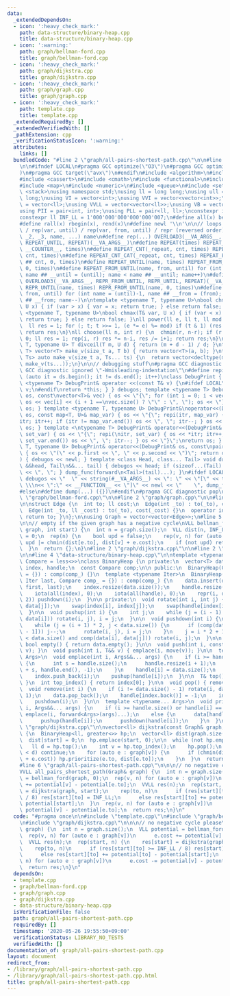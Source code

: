 ```yaml
---
data:
  _extendedDependsOn:
  - icon: ':heavy_check_mark:'
    path: data-structure/binary-heap.cpp
    title: data-structure/binary-heap.cpp
  - icon: ':warning:'
    path: graph/bellman-ford.cpp
    title: graph/bellman-ford.cpp
  - icon: ':heavy_check_mark:'
    path: graph/dijkstra.cpp
    title: graph/dijkstra.cpp
  - icon: ':heavy_check_mark:'
    path: graph/graph.cpp
    title: graph/graph.cpp
  - icon: ':heavy_check_mark:'
    path: template.cpp
    title: template.cpp
  _extendedRequiredBy: []
  _extendedVerifiedWith: []
  _pathExtension: cpp
  _verificationStatusIcon: ':warning:'
  attributes:
    links: []
  bundledCode: "#line 2 \"graph/all-pairs-shortest-path.cpp\"\n\n#line 2 \"template.cpp\"\
    \n\n#ifndef LOCAL\n#pragma GCC optimize(\"O3\")\n#pragma GCC optimize(\"unroll-loops\"\
    )\n#pragma GCC target(\"avx\")\n#endif\n#include <algorithm>\n#include <bitset>\n\
    #include <cassert>\n#include <cmath>\n#include <functional>\n#include <iostream>\n\
    #include <map>\n#include <numeric>\n#include <queue>\n#include <set>\n#include\
    \ <stack>\nusing namespace std;\nusing ll = long long;\nusing ull = unsigned long\
    \ long;\nusing VI = vector<int>;\nusing VVI = vector<vector<int>>;\nusing VLL\
    \ = vector<ll>;\nusing VVLL = vector<vector<ll>>;\nusing VB = vector<bool>;\n\
    using PII = pair<int, int>;\nusing PLL = pair<ll, ll>;\nconstexpr int INF = 1000000007;\n\
    constexpr ll INF_LL = 1'000'000'000'000'000'007;\n#define all(x) begin(x), end(x)\n\
    #define rall(x) rbegin(x), rend(x)\n#define newl '\\n'\n\n// loops rep(until)\
    \ / rep(var, until) / rep(var, from, until) / repr (reversed order)\n#define OVERLOAD3(_1,\
    \ _2, _3, name, ...) name\n#define rep(...) OVERLOAD3(__VA_ARGS__, REPEAT_FROM_UNTIL,\
    \ REPEAT_UNTIL, REPEAT)(__VA_ARGS__)\n#define REPEAT(times) REPEAT_CNT(_repeat,\
    \ __COUNTER__, times)\n#define REPEAT_CNT(_repeat, cnt, times) REPEAT_CNT_CAT(_repeat,\
    \ cnt, times)\n#define REPEAT_CNT_CAT(_repeat, cnt, times) REPEAT_FROM_UNTIL(_repeat\
    \ ## cnt, 0, times)\n#define REPEAT_UNTIL(name, times) REPEAT_FROM_UNTIL(name,\
    \ 0, times)\n#define REPEAT_FROM_UNTIL(name, from, until) for (int name = from,\
    \ name ## __until = (until); name < name ## __until; name++)\n#define repr(...)\
    \ OVERLOAD3(__VA_ARGS__, REPR_FROM_UNTIL, REPR_UNTIL, REPEAT)(__VA_ARGS__)\n#define\
    \ REPR_UNTIL(name, times) REPR_FROM_UNTIL(name, 0, times)\n#define REPR_FROM_UNTIL(name,\
    \ from, until) for (int name = (until)-1, name ## __from = (from); name >= name\
    \ ## __from; name--)\n\ntemplate <typename T, typename U>\nbool chmin(T& var,\
    \ U x) { if (var > x) { var = x; return true; } else return false; }\ntemplate\
    \ <typename T, typename U>\nbool chmax(T& var, U x) { if (var < x) { var = x;\
    \ return true; } else return false; }\nll power(ll e, ll t, ll mod = INF_LL) {\n\
    \  ll res = 1; for (; t; t >>= 1, (e *= e) %= mod) if (t & 1) (res *= e) %= mod;\
    \ return res;\n}\nll choose(ll n, int r) {\n  chmin(r, n-r); if (r < 0) return\
    \ 0; ll res = 1; rep(i, r) res *= n-i, res /= i+1; return res;\n}\ntemplate <typename\
    \ T, typename U> T divceil(T m, U d) { return (m + d - 1) / d; }\ntemplate <typename\
    \ T> vector<T> make_v(size_t a, T b) { return vector<T>(a, b); }\ntemplate <typename...\
    \ Ts> auto make_v(size_t a, Ts... ts) {\n  return vector<decltype(make_v(ts...))>(a,\
    \ make_v(ts...));\n}\n\n// debugging stuff\n#pragma GCC diagnostic push\n#pragma\
    \ GCC diagnostic ignored \"-Wmisleading-indentation\"\n#define repi(it, ds) for\
    \ (auto it = ds.begin(); it != ds.end(); it++)\nclass DebugPrint { public: template\
    \ <typename T> DebugPrint& operator <<(const T& v) {\n#ifdef LOCAL\n    cerr <<\
    \ v;\n#endif\nreturn *this; } } debugos; template <typename T> DebugPrint& operator<<(DebugPrint&\
    \ os, const\nvector<T>& vec) { os << \"{\"; for (int i = 0; i < vec.size(); i++)\
    \ os << vec[i] << (i + 1 ==\nvec.size() ? \"\" : \", \"); os << \"}\"; return\
    \ os; } template <typename T, typename U> DebugPrint&\noperator<<(DebugPrint&\
    \ os, const map<T, U>& map_var) { os << \"{\"; repi(itr, map_var) { os << *\n\
    itr; itr++; if (itr != map_var.end()) os << \", \"; itr--; } os << \"}\"; return\
    \ os; } template <\ntypename T> DebugPrint& operator<<(DebugPrint& os, const set<T>&\
    \ set_var) { os << \"{\"; repi(\nitr, set_var) { os << *itr; itr++; if (itr !=\
    \ set_var.end()) os << \", \"; itr--; } os << \"}\";\nreturn os; } template <typename\
    \ T, typename U> DebugPrint& operator<<(DebugPrint& os, const\npair<T, U>& p)\
    \ { os << \"(\" << p.first << \", \" << p.second << \")\"; return os; } void dump_func(\n\
    ) { debugos << newl; } template <class Head, class... Tail> void dump_func(Head\
    \ &&head, Tail\n&&... tail) { debugos << head; if (sizeof...(Tail) > 0) { debugos\
    \ << \", \"; } dump_func(forward\n<Tail>(tail)...); }\n#ifdef LOCAL\n#define dump(...)\
    \ debugos << \"  \" << string(#__VA_ARGS__) << \": \" << \"[\" << to_string(__LINE__)\
    \ \\\n<< \":\" << __FUNCTION__ << \"]\" << newl << \"    \", dump_func(__VA_ARGS__)\n\
    #else\n#define dump(...) ({})\n#endif\n#pragma GCC diagnostic pop\n\n\n#line 2\
    \ \"graph/bellman-ford.cpp\"\n\n#line 2 \"graph/graph.cpp\"\n\n#line 4 \"graph/graph.cpp\"\
    \n\nstruct Edge {\n  int to; ll cost;\n  Edge(int _to) : to(_to), cost(1) {}\n\
    \  Edge(int _to, ll _cost) : to(_to), cost(_cost) {}\n  operator int() const {\
    \ return to; }\n};\n\nusing Graph = vector<vector<Edge>>;\n#line 5 \"graph/bellman-ford.cpp\"\
    \n\n// empty if the given graph has a negative cycle\nVLL bellman_ford(const Graph&\
    \ graph, int start) {\n  int n = graph.size();\n  VLL dist(n, INF_LL);\n  dist[start]\
    \ = 0;\n  rep(n) {\n    bool upd = false;\n    rep(v, n) for (auto e : graph[v])\
    \ upd |= chmin(dist[e.to], dist[v] + e.cost);\n    if (not upd) return dist;\n\
    \  }\n  return {};\n}\n#line 2 \"graph/dijkstra.cpp\"\n\n#line 2 \"data-structure/binary-heap.cpp\"\
    \n\n#line 4 \"data-structure/binary-heap.cpp\"\n\ntemplate <typename T, typename\
    \ Compare = less<>>\nclass BinaryHeap {\n private:\n  vector<T> data;\n  vector<int>\
    \ index, handle;\n  const Compare comp;\n\n public:\n  BinaryHeap(Compare comp_\
    \ = {}) : comp(comp_) {}\n  template <typename Iter>\n  BinaryHeap(Iter first,\
    \ Iter last, Compare comp_ = {}) : comp(comp_) {\n    data.insert(data.end(),\
    \ first, last);\n    index.resize(data.size());\n    handle.resize(data.size());\n\
    \    iota(all(index), 0);\n    iota(all(handle), 0);\n    repr(i, divceil(data.size(),\
    \ 2)) pushdown(i);\n  }\n\n private:\n  void rotate(int i, int j) {\n    swap(data[i],\
    \ data[j]);\n    swap(index[i], index[j]);\n    swap(handle[index[i]], handle[index[j]]);\n\
    \  }\n\n  void pushup(int i) {\n    int j;\n    while (j = (i - 1) / 2, comp(data[j],\
    \ data[i])) rotate(i, j), i = j;\n  }\n\n  void pushdown(int i) {\n    int j;\n\
    \    while (j = (i + 1) * 2, j < data.size()) {\n      if (comp(data[j], data[j\
    \ - 1])) j--;\n      rotate(i, j), i = j;\n    }\n    j = i * 2 + 1;\n    if (j\
    \ < data.size() and comp(data[i], data[j])) rotate(i, j);\n  }\n\n public:\n \
    \ bool empty() { return data.empty(); }\n\n  void push(int i, const T& v) { emplace(i,\
    \ v); }\n  void push(int i, T&& v) { emplace(i, move(v)); }\n\n  template <typename...\
    \ Args>\n  void emplace(int i, Args&&... args) {\n    if (i >= handle.size())\
    \ {\n      int s = handle.size();\n      handle.resize(i + 1);\n      fill(handle.begin()\
    \ + s, handle.end(), -1);\n    }\n    handle[i] = data.size();\n    data.emplace_back(forward<Args>(args)...);\n\
    \    index.push_back(i);\n    pushup(handle[i]);\n  }\n\n  T& top() { return data[0];\
    \ }\n  int top_index() { return index[0]; }\n\n  void pop() { remove(0); }\n\n\
    \  void remove(int i) {\n    if (i != data.size() - 1) rotate(i, data.size() -\
    \ 1);\n    data.pop_back();\n    handle[index.back()] = -1;\n    index.pop_back();\n\
    \    pushdown(i);\n  }\n\n  template <typename... Args>\n  void prioritize(int\
    \ i, Args&&... args) {\n    if (i >= handle.size() or handle[i] == -1)\n     \
    \ emplace(i, forward<Args>(args)...);\n    else {\n      data[handle[i]] = T(forward<Args>(args)...);\n\
    \      pushup(handle[i]);\n      pushdown(handle[i]);\n    }\n  }\n};\n#line 6\
    \ \"graph/dijkstra.cpp\"\n\nvector<ll> dijkstra(const Graph& graph, int start)\
    \ {\n  BinaryHeap<ll, greater<>> hp;\n  vector<ll> dist(graph.size(), INF_LL);\n\
    \  dist[start] = 0;\n  hp.emplace(start, 0);\n\n  while (not hp.empty()) {\n \
    \   ll d = hp.top();\n    int v = hp.top_index();\n    hp.pop();\n    if (dist[v]\
    \ < d) continue;\n    for (auto e : graph[v]) {\n      if (chmin(dist[e.to], dist[v]\
    \ + e.cost)) hp.prioritize(e.to, dist[e.to]);\n    }\n  }\n  return dist;\n}\n\
    #line 6 \"graph/all-pairs-shortest-path.cpp\"\n\n\n// no negative cycle please\n\
    VVLL all_pairs_shortest_path(Graph& graph) {\n  int n = graph.size();\n  VLL potential\
    \ = bellman_ford(graph, 0);\n  rep(v, n) for (auto e : graph[v])\n      e.cost\
    \ += potential[v] - potential[e.to];\n  VVLL res(n);\n  rep(start, n) {\n    res[start]\
    \ = dijkstra(graph, start);\n    rep(to, n)\n      if (res[start][to] >= INF_LL\
    \ / 8) res[start][to] = INF_LL;\n      else res[start][to] += potential[to] -\
    \ potential[start];\n  }\n  rep(v, n) for (auto e : graph[v])\n      e.cost -=\
    \ potential[v] - potential[e.to];\n  return res;\n}\n"
  code: "#pragma once\n\n#include \"template.cpp\"\n#include \"graph/bellman-ford.cpp\"\
    \n#include \"graph/dijkstra.cpp\"\n\n\n// no negative cycle please\nVVLL all_pairs_shortest_path(Graph&\
    \ graph) {\n  int n = graph.size();\n  VLL potential = bellman_ford(graph, 0);\n\
    \  rep(v, n) for (auto e : graph[v])\n      e.cost += potential[v] - potential[e.to];\n\
    \  VVLL res(n);\n  rep(start, n) {\n    res[start] = dijkstra(graph, start);\n\
    \    rep(to, n)\n      if (res[start][to] >= INF_LL / 8) res[start][to] = INF_LL;\n\
    \      else res[start][to] += potential[to] - potential[start];\n  }\n  rep(v,\
    \ n) for (auto e : graph[v])\n      e.cost -= potential[v] - potential[e.to];\n\
    \  return res;\n}\n"
  dependsOn:
  - template.cpp
  - graph/bellman-ford.cpp
  - graph/graph.cpp
  - graph/dijkstra.cpp
  - data-structure/binary-heap.cpp
  isVerificationFile: false
  path: graph/all-pairs-shortest-path.cpp
  requiredBy: []
  timestamp: '2020-05-26 19:55:50+09:00'
  verificationStatus: LIBRARY_NO_TESTS
  verifiedWith: []
documentation_of: graph/all-pairs-shortest-path.cpp
layout: document
redirect_from:
- /library/graph/all-pairs-shortest-path.cpp
- /library/graph/all-pairs-shortest-path.cpp.html
title: graph/all-pairs-shortest-path.cpp
---
```

